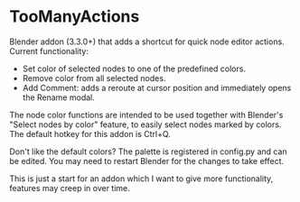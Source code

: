 # TooManyActions

Blender addon (3.3.0+) that adds a shortcut for quick node editor actions.
Current functionality:
- Set color of selected nodes to one of the predefined colors.
- Remove color from all selected nodes.
- Add Comment: adds a reroute at cursor position and immediately opens the Rename modal.

The node color functions are intended to be used together with Blender's "Select nodes by color" feature, to easily select nodes marked by colors.
The default hotkey for this addon is Ctrl+Q.

Don't like the default colors? The palette is registered in config.py and can be edited. You may need to restart Blender for the changes to take effect.

This is just a start for an addon which I want to give more functionality, features may creep in over time. 